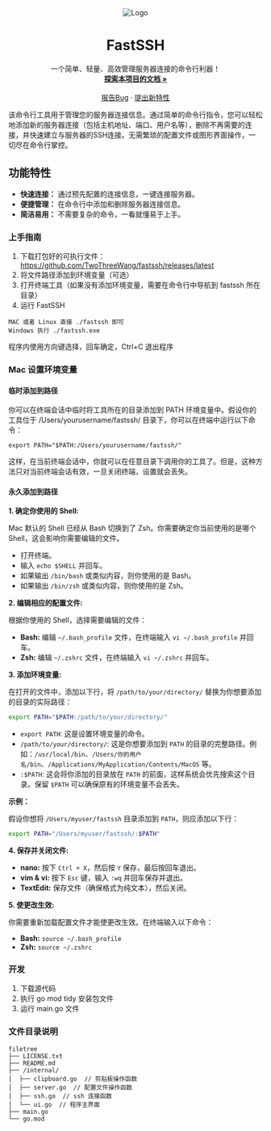 <div align="center">
  <img src="https://cdn.wangtwothree.com/imgur/QJna1jH.png" alt="Logo">
  <h1 align="center">FastSSH</h1>
  <p align="center">
    一个简单、轻量、高效管理服务器连接的命令行利器！
    <br />
    <a href="https://github.com/TwoThreeWang/fastssh/wiki"><strong>探索本项目的文档 »</strong></a>
    <br />
    <br />
    <a href="https://github.com/TwoThreeWang/fastssh/issues">报告Bug</a>
    ·
    <a href="https://github.com/TwoThreeWang/">提出新特性</a>
  </p>
</div>

该命令行工具用于管理您的服务器连接信息。通过简单的命令行指令，您可以轻松地添加新的服务器连接（包括主机地址、端口、用户名等），删除不再需要的连接，并快速建立与服务器的SSH连接。无需繁琐的配置文件或图形界面操作，一切尽在命令行掌控。

## 功能特性

*   **快速连接：** 通过预先配置的连接信息，一键连接服务器。
*   **便捷管理：** 在命令行中添加和删除服务器连接信息。
*   **简洁易用：** 不需要复杂的命令，一看就懂易于上手。

### 上手指南

1. 下载打包好的可执行文件：https://github.com/TwoThreeWang/fastssh/releases/latest
2. 将文件路径添加到环境变量（可选）
3. 打开终端工具（如果没有添加环境变量，需要在命令行中导航到 fastssh 所在目录）
4. 运行 FastSSH
```
MAC 或者 Linux 直接 ./fastssh 即可
Windows 执行 ./fastssh.exe
```

程序内使用方向键选择，回车确定，Ctrl+C 退出程序

### Mac 设置环境变量

#### 临时添加到路径

你可以在终端会话中临时将工具所在的目录添加到 PATH 环境变量中。假设你的工具位于 /Users/yourusername/fastssh/ 目录下，你可以在终端中运行以下命令：
```
export PATH="$PATH:/Users/yourusername/fastssh/"
```
这样，在当前终端会话中，你就可以在任意目录下调用你的工具了。但是，这种方法只对当前终端会话有效，一旦关闭终端，设置就会丢失。

#### 永久添加到路径

**1. 确定你使用的 Shell:**

Mac 默认的 Shell 已经从 Bash 切换到了 Zsh。你需要确定你当前使用的是哪个 Shell，这会影响你需要编辑的文件。

*   打开终端。
*   输入 `echo $SHELL` 并回车。
*   如果输出 `/bin/bash` 或类似内容，则你使用的是 Bash。
*   如果输出 `/bin/zsh` 或类似内容，则你使用的是 Zsh。

**2. 编辑相应的配置文件:**

根据你使用的 Shell，选择需要编辑的文件：

*   **Bash:** 编辑 `~/.bash_profile` 文件，在终端输入 `vi ~/.bash_profile` 并回车。
*   **Zsh:** 编辑 `~/.zshrc` 文件，在终端输入 `vi ~/.zshrc` 并回车。

**3. 添加环境变量:**

在打开的文件中，添加以下行，将 `/path/to/your/directory/` 替换为你想要添加的目录的实际路径：

```bash
export PATH="$PATH:/path/to/your/directory/"
```

*   `export PATH`: 这是设置环境变量的命令。
*   `/path/to/your/directory/`: 这是你想要添加到 `PATH` 的目录的完整路径。例如：`/usr/local/bin`、`/Users/你的用户名/bin`、`/Applications/MyApplication/Contents/MacOS` 等。
*   `:$PATH`: 这会将你添加的目录放在 `PATH` 的前面，这样系统会优先搜索这个目录。保留 `$PATH` 可以确保原有的环境变量不会丢失。

**示例：**

假设你想将 `/Users/myuser/fastssh` 目录添加到 `PATH`，则应添加以下行：

```bash
export PATH="/Users/myuser/fastssh/:$PATH"
```

**4. 保存并关闭文件:**

*   **nano:** 按下 `Ctrl + X`，然后按 `Y` 保存，最后按回车退出。
*   **vim & vi:** 按下 `Esc` 键，输入 `:wq` 并回车保存并退出。
*   **TextEdit:** 保存文件（确保格式为纯文本），然后关闭。

**5. 使更改生效:**

你需要重新加载配置文件才能使更改生效。在终端输入以下命令：

*   **Bash:** `source ~/.bash_profile`
*   **Zsh:** `source ~/.zshrc`

### 开发

1. 下载源代码
2. 执行 go mod tidy 安装包文件
3. 运行 main.go 文件

### 文件目录说明

```
filetree 
├── LICENSE.txt
├── README.md
├── /internal/
│  ├── clipboard.go  // 剪贴板操作函数
│  ├── server.go  // 配置文件操作函数
│  ├── ssh.go  // ssh 连接函数
│  └── ui.go  // 程序主界面
├── main.go
└── go.mod
```



